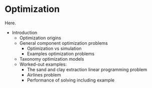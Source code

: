 # Optimization

Here.

- Introduction
    - Optimization origins
    - General component optimization problems
        - Optimization vs simulation 
        - Examples optimization problems
    - Taxonomy optimization models
    - Worked-out examples:
        - The sand and clay extraction linear programming problem
        - Airlines problem
        - Performance of solving including example